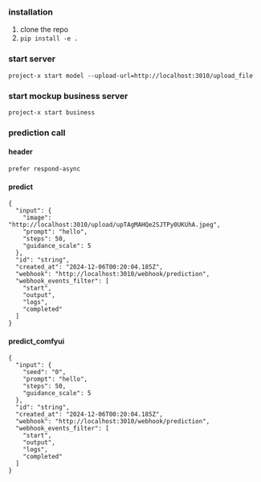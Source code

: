 ### installation
1. clone the repo
2. `pip install -e .`

### start server
`project-x start model --upload-url=http://localhost:3010/upload_file`

### start mockup business server
`project-x start business`

### prediction call
#### header
`prefer respond-async`
#### predict
```
{
  "input": {
    "image": "http://localhost:3010/upload/upTAgMAHQe2SJTPy0UKUhA.jpeg",
    "prompt": "hello",
    "steps": 50,
    "guidance_scale": 5
  },
  "id": "string",
  "created_at": "2024-12-06T00:20:04.185Z",
  "webhook": "http://localhost:3010/webhook/prediction",
  "webhook_events_filter": [
    "start",
    "output",
    "logs",
    "completed"
  ]
}
```
#### predict_comfyui
```
{
  "input": {
    "seed": "0",
    "prompt": "hello",
    "steps": 50,
    "guidance_scale": 5
  },
  "id": "string",
  "created_at": "2024-12-06T00:20:04.185Z",
  "webhook": "http://localhost:3010/webhook/prediction",
  "webhook_events_filter": [
    "start",
    "output",
    "logs",
    "completed"
  ]
}
```
